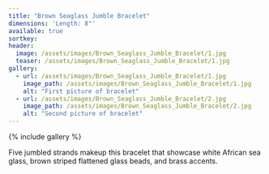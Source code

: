 ```yaml
---
title: "Brown Seaglass Jumble Bracelet"
dimensions: 'Length: 8"'
available: true
sortkey: 
header:
  image: /assets/images/Brown_Seaglass_Jumble_Bracelet/1.jpg
  teaser: /assets/images/Brown_Seaglass_Jumble_Bracelet/1.jpg
gallery:
  - url: /assets/images/Brown_Seaglass_Jumble_Bracelet/1.jpg
    image_path: /assets/images/Brown_Seaglass_Jumble_Bracelet/1.jpg
    alt: "First picture of bracelet"
  - url: /assets/images/Brown_Seaglass_Jumble_Bracelet/2.jpg
    image_path: /assets/images/Brown_Seaglass_Jumble_Bracelet/2.jpg
    alt: "Second picture of bracelet"
---
```



{% include gallery %}


Five jumbled strands makeup this bracelet that showcase white African sea glass, brown striped flattened glass beads, and brass accents.